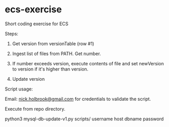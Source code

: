 # ecs-exercise
Short coding exercise for ECS

Steps:

1. Get version from versionTable (row #1)

2. Ingest list of files from PATH. Get number. 

3. If number exceeds version, execute contents of file and set newVersion to version if it's higher than version.

4. Update version

Script usage:

Email: nick.holbrook@gmail.com for credentials to validate the script.

Execute from repo directory.

python3 mysql-db-update-v1.py scripts/ username host dbname password
